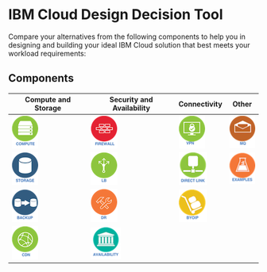 # IBM Cloud Design Decision Tool

Compare your alternatives from the following components to help you in designing and building your ideal IBM Cloud solution that best meets your workload requirements:

## Components

| Compute and Storage | Security and Availability | Connectivity | Other |
| --- | -- | -- | -- |
| [![Compute](/images/compute_icon.png)](compute.md)  | [![Firewall](/images/firewall_icon.png)](firewall.md) | [![VPN](/images/vpn_icon.png)](vpn.md) | [![Message Queues](/images/message_queues_icon.png)](message_queues.md) |
| [![Storage](/images/storage_icon.png)](storage.md) | [![Load Balancer](/images/load_balancer_icon.png)](load_balancer.md) | [![Direct Link](/images/direct_link_icon.png)](direct_link.md) | [![Examples](/images/examples_icon.png)](examples.md) |
| [![Backup](/images/backup_icon.png)](backup.md) | [![Disaster Recovery](/images/disaster_recovery_icon.png)](disaster_recovery.md) | [![BYOIP](/images/byoip_icon.png)](byoip.md) | |
| [![CDN](/images/cdn_icon.png)](cdn.md) | [![Availability](/images/availability_icon.png)](availability.md) | | |
